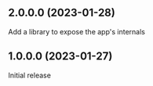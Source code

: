 ## 2.0.0.0 (2023-01-28)

Add a library to expose the app's internals

## 1.0.0.0 (2023-01-27)

Initial release
